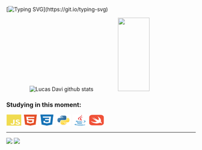 [![Typing SVG](https://readme-typing-svg.herokuapp.com/?color=9E4C98&size=35&center=true&vCenter=true&width=1000&lines=hello,+my+name+is+Lucas+Davi;I'm+17+years+old;I+from+Brasil,+CE;I+study+Front-end+development;Welcome!)](https://git.io/typing-svg)

<div align="center">  
  <img width="49%" height="195px" src="https://github-readme-stats.vercel.app/api?username=davilucasx&show_icons=true&count_private=true&hide_border=true&title_color=9E4C98&icon_color=9E4C98&text_color=c9d1d9&bg_color=0d1117" alt="Lucas Davi github stats" /> 
  <img width="41%" height="195px" src="https://github-readme-stats.vercel.app/api/top-langs/?username=davilucasx&layout=compact&hide_border=true&title_color=9E4C98&text_color=AF28AC&bg_color=0d1117" />
</div>

### Studying in this moment:
<div astyle="display: inline_block">
<img alt="lucas-Js" height="30" width="40" src="https://raw.githubusercontent.com/devicons/devicon/master/icons/javascript/javascript-plain.svg">
<img alt="lucas-html" height="30" width="40" src="https://raw.githubusercontent.com/devicons/devicon/master/icons/html5/html5-plain.svg">
<img alt="lucas-html" height="30" width="40" src="https://raw.githubusercontent.com/devicons/devicon/master/icons/css3/css3-plain.svg">
<img alt="lucas-Python" height="30" width="40" src="https://raw.githubusercontent.com/devicons/devicon/master/icons/python/python-original.svg">
<img alt="lucas-Java" height="30" width="40" src="https://raw.githubusercontent.com/devicons/devicon/master/icons/java/java-original.svg">
  <img alt="lucas-Swift" height="30" width="40" src="https://raw.githubusercontent.com/devicons/devicon/master/icons/swift/swift-original.svg">

</div>
  <hr>
<a href="https://instagram.com/lucas.sxzz" target="_blank"><img src="https://img.shields.io/badge/-Instagram-%23E4405F?style=for-the-badge&logo=instagram&logoColor=white" target="_blank"></a>
<a href = "mailto:lucasdavi.barros22@gmail.com"><img src="https://img.shields.io/badge/-Gmail-%23333?style=for-the-badge&logo=gmail&logoColor=white" target="_blank"></a>

